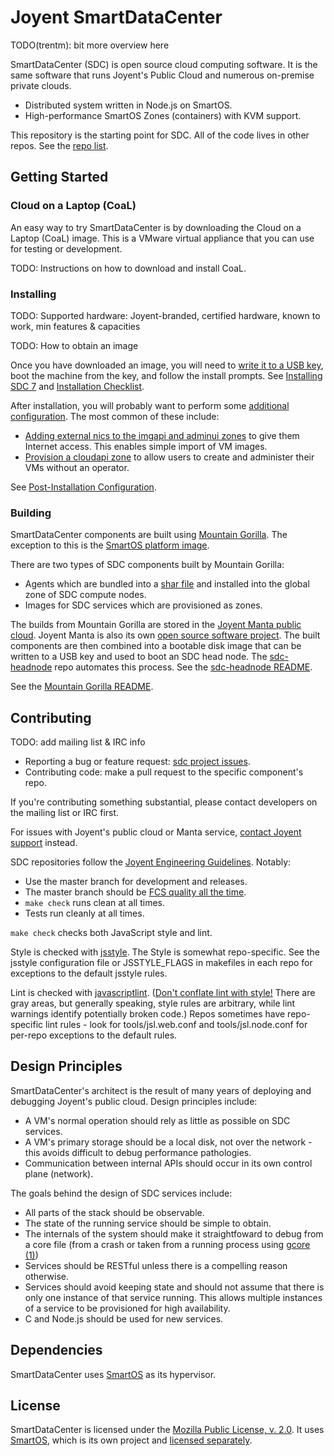 <!--
    This Source Code Form is subject to the terms of the Mozilla Public
    License, v. 2.0. If a copy of the MPL was not distributed with this
    file, You can obtain one at http://mozilla.org/MPL/2.0/.
-->

<!--
    Copyright (c) 2014, Joyent, Inc.
-->

# Joyent SmartDataCenter

TODO(trentm): bit more overview here

SmartDataCenter (SDC) is open source cloud computing software. It is
the same software that runs Joyent's Public Cloud and numerous
on-premise private clouds.
* Distributed system written in Node.js on SmartOS.
* High-performance SmartOS Zones (containers) with KVM support.

This repository is the starting point for SDC. All of the code lives in
other repos. See the [repo list](docs/developer-guide/repos.md).


## Getting Started

### Cloud on a Laptop (CoaL)

An easy way to try SmartDataCenter is by downloading the Cloud on a Laptop
(CoaL) image. This is a VMware virtual appliance that you can use for testing
or development.

TODO: Instructions on how to download and install CoaL.


### Installing

TODO: Supported hardware: Joyent-branded, certified hardware, known to work,
min features & capacities

TODO: How to obtain an image

Once you have downloaded an image, you will need to
[write it to a USB key](https://docs.joyent.com/sdc7/installing-sdc7/creating-a-usb-key-from-a-release-tarball),
boot the machine from the key, and follow the install prompts. See
[Installing SDC 7](https://docs.joyent.com/sdc7/installing-sdc7) and
[Installation Checklist](https://docs.joyent.com/sdc7/installing-sdc7/install-checklist).

After installation, you will probably want to perform some
[additional configuration](https://docs.joyent.com/sdc7/installing-sdc7/post-installation-configuration).
The most common of these include:
* [Adding external nics to the imgapi and adminui zones](https://docs.joyent.com/sdc7/installing-sdc7/post-installation-configuration#AddingExternalNICstoHeadNodeVMs)
  to give them Internet access. This enables simple import of VM images.
* [Provision a cloudapi zone](https://docs.joyent.com/sdc7/installing-sdc7/post-installation-configuration#CreatingCloudAPI)
  to allow users to create and administer their VMs without an operator.

See
[Post-Installation Configuration](https://docs.joyent.com/sdc7/installing-sdc7/post-installation-configuration).


### Building

SmartDataCenter components are built using [Mountain Gorilla](https://github.com/joyent/mountain-gorilla).
The exception to this is the [SmartOS platform image](https://github.com/joyent/smartos-live).

There are two types of SDC components built by Mountain Gorilla:
* Agents which are bundled into a [shar file](https://github.com/joyent/sdc-agents-core)
  and installed into the global zone of SDC compute nodes.
* Images for SDC services which are provisioned as zones.

The builds from Mountain Gorilla are stored in the
[Joyent Manta public cloud](https://www.joyent.com/products/manta).
Joyent Manta is also its own [open source
software project](https://github.com/joyent/manta). The built components are then combined into
a bootable disk image that can be written to a USB key and used to boot
an SDC head node.  The
[sdc-headnode](https://github.com/joyent/sdc-headnode) repo automates this
process. See the
[sdc-headnode README](https://github.com/joyent/sdc-headnode/blob/master/README.md).

See the [Mountain Gorilla README](https://github.com/joyent/mountain-gorilla/blob/master/README.md).


## Contributing

TODO: add mailing list & IRC info

* Reporting a bug or feature request: [sdc project issues](https://github.com/joyent/sdc/issues).
* Contributing code: make a pull request to the specific component's repo.

If you're contributing something substantial, please contact developers on
the mailing list or IRC first.

For issues with Joyent's public cloud or Manta service, [contact
Joyent support](https://www.joyent.com/developers) instead.

SDC repositories follow the
[Joyent Engineering Guidelines](https://github.com/joyent/eng). Notably:
* Use the master branch for development and releases.
* The master branch should be [FCS quality all the time](https://github.com/joyent/eng/blob/master/docs/index.restdown#L43).
* `make check` runs clean at all times.
* Tests run cleanly at all times.

`make check` checks both JavaScript style and lint.

Style is checked with [jsstyle](https://github.com/davepacheco/jsstyle). The
Style is somewhat repo-specific. See the jsstyle configuration file or
JSSTYLE\_FLAGS in makefiles in each repo for exceptions to the
default jsstyle rules.

Lint is checked with [javascriptlint](https://github.com/davepacheco/javascriptlint).
([Don't conflate lint with style!](http://dtrace.org/blogs/dap/2011/08/23/javascriptlint/)
There are gray areas, but generally speaking, style rules are arbitrary, while
lint warnings identify potentially broken code.) Repos sometimes have
repo-specific lint rules - look for tools/jsl.web.conf and tools/jsl.node.conf
for per-repo exceptions to the default rules.


## Design Principles

SmartDataCenter's architect is the result of many years of deploying and
debugging Joyent's public cloud. Design principles include:

* A VM's normal operation should rely as little as possible on SDC services.
* A VM's primary storage should be a local disk, not over the network - this
  avoids difficult to debug performance pathologies.
* Communication between internal APIs should occur in its own control plane
  (network).

The goals behind the design of SDC services include:

* All parts of the stack should be observable.
* The state of the running service should be simple to obtain.
* The internals of the system should make it straightfoward to debug from a
  core file (from a crash or taken from a running process using
  [gcore (1)](http://smartos.org/man/1/gcore))
* Services should be RESTful unless there is a compelling reason otherwise.
* Services should avoid keeping state and should not assume that there is
  only one instance of that service running. This allows multiple instances
  of a service to be provisioned for high availability.
* C and Node.js should be used for new services.


## Dependencies

SmartDataCenter uses [SmartOS](http://smartos.org) as its hypervisor.


## License

SmartDataCenter is licensed under the
[Mozilla Public License, v. 2.0](http://mozilla.org/MPL/2.0/). It uses
[SmartOS](http://smartos.org), which is its own project and
[licensed separately](http://smartos.org/cddl/).
